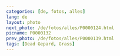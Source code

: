 ```yaml
---
categories: [de, fotos, alles]
lang: de
layout: photo
next_photo: /de/fotos/alles/P0000124.html
picname: P0000132
prev_photo: /de/fotos/alles/P0000139.html
tags: [Dead Gepard, Grass]
---
```

